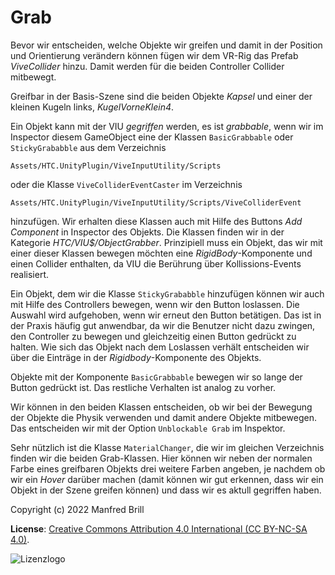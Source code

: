 # Grab

Bevor wir entscheiden, welche Objekte wir greifen und damit in der Position und Orientierung
verändern können fügen wir dem VR-Rig das Prefab *ViveCollider* hinzu. Damit werden 
für die beiden Controller Collider mitbewegt.

Greifbar in der Basis-Szene sind die beiden Objekte *Kapsel* und einer der kleinen Kugeln links,
*KugelVorneKlein4*.

Ein Objekt kann mit der VIU *gegriffen* werden, es ist *grabbable*, wenn wir im Inspector diesem GameObject
eine der Klassen ```BasicGrabbable``` oder ```StickyGrababble```
aus dem Verzeichnis
```
Assets/HTC.UnityPlugin/ViveInputUtility/Scripts
```
oder die Klasse ```ViveColliderEventCaster``` im Verzeichnis
```
Assets/HTC.UnityPlugin/ViveInputUtility/Scripts/ViveColliderEvent
```
hinzufügen. 
Wir erhalten diese Klassen auch mit Hilfe des Buttons *Add Component*
in Inspector des Objekts.
Die Klassen finden wir in der Kategorie *HTC/VIU$/ObjectGrabber*.
Prinzipiell muss ein Objekt, das wir mit einer dieser Klassen bewegen möchten eine *RigidBody*-Komponente
und einen Collider enthalten, da VIU die Berührung über Kollissions-Events realisiert.

Ein Objekt, dem wir die Klasse ```StickyGrababble``` hinzufügen können wir auch mit Hilfe des Controllers bewegen, wenn wir
den Button loslassen. Die Auswahl wird aufgehoben, wenn wir erneut den Button betätigen.
Das ist in der Praxis häufig gut anwendbar, da wir die Benutzer nicht dazu zwingen, den
Controller zu bewegen und gleichzeitig einen Button gedrückt zu halten.
Wie sich das Objekt nach dem Loslassen verhält entscheiden wir über die Einträge
in der *Rigidbody*-Komponente des Objekts. 

Objekte mit der Komponente ```BasicGrabbable```
bewegen wir so lange der Button gedrückt ist. Das restliche Verhalten ist analog zu vorher.

Wir können in den beiden Klassen entscheiden, ob wir bei der Bewegung der Objekte die Physik verwenden
und damit andere Objekte mitbewegen. Das entscheiden wir mit der Option ```Unblockable Grab``` im Inspektor.

Sehr nützlich ist die Klasse ```MaterialChanger```, die wir im gleichen Verzeichnis finden wir die beiden
Grab-Klassen. Hier können wir neben der normalen Farbe eines greifbaren Objekts drei weitere Farben angeben,
je nachdem ob wir ein *Hover* darüber machen (damit können wir gut erkennen, dass wir ein Objekt in der Szene
greifen können) und dass wir es aktull gegriffen haben.

Copyright (c) 2022 Manfred Brill

**License**: [Creative Commons Attribution 4.0 International (CC BY-NC-SA 4.0)](https://creativecommons.org/licenses/by-nc-sa/4.0/).  

![Lizenzlogo](https://licensebuttons.net/l/by-nc-sa/3.0/de/88x31.png)
